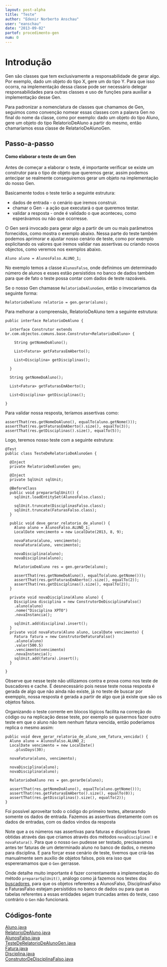 ```yaml
---
layout: post-alpha
title: "Teste"
author: "Edenir Norberto Anschau"
user: "eanschau"
date: "2013-09-02"
partof: procedimento-gen
num: 0
---
```


# Introdução<a id="topo"> </a>
Gen são classes que tem exclusivamente a responsabilidade de gerar algo. Por exemplo, dado um objeto
do tipo X, gere um do tipo Y. Para que isso ocorra, na implementação dessa classe pode ser necessário
delegar responsabilidades para outras classes e uso de funções para auxiliar a implementação desse Gen.

Para padronizar a nomenclatura de classes que chamamos de Gen, seguimos como convenção nomear essas
classes com a palavra Gen no final do nome da classe,  como por exemplo: dado um objeto do tipo Aluno,
gere um objeto do tipo RelatorioDeAluno a partir do mesmo, então chamaríamos essa classe de RelatarioDeAlunoGen.

## Passo-a-passo

#### Como elaborar o teste de um Gen
Antes de começar a elaborar o teste, é importante verificar se existe um construtor para o tipo de objeto
que queremos gerar, assim podemos antecipar se realmente conseguiremos gerar um objeto na implementação
do nosso Gen.

Basicamente todos o teste terão a seguinte estrutura:

- dados de entrada - o cenário que iremos construir.
- chamar o Gen - a ação que executará o que queremos testar.
- validar a resposta - onde é validado o que aconteceu, como esperávamos ou não que ocorresse.

O Gen será invocado para gerar algo a partir de um ou mais parâmetros fornecidos,
como mostra o exemplo abaixo. Nessa parte do teste também podemos aprimorar e ajustar nosso cenário de teste,
como por exemplo explicitando os valores que iremos validar nas assertivas ou criando novos objectos, como veremos nos exemplos abaixo.

`Aluno aluno = AlunosFalso.ALUNO_1;`

No exemplo temos a classe `AlunosFalso`, onde definimos um determinado número de alunos e esses estão persistidos
no banco de dados também para que de fato o teste possa contar com dados de teste razoáveis.

Se o nosso Gen chamasse `RelatorioDeAlunoGen`, então o invocariamos da seguinte forma:

`RelatorioDeAluno relatorio = gen.gerar(aluno);`

Para melhorar a compreensão, RelatorioDeAluno tem a seguinte estrutura:


	public interface RelatorioDeAluno {

	  interface Construtor extends br.com.objectos.comuns.base.Construtor<RelatorioDeAluno> {

	    String getNomeDoAluno();

	    List<Fatura> getFaturasEmAberto();

	    List<Disciplina> getDisciplinas();

	  }

	  String getNomeDoAluno();

	  List<Fatura> getFaturasEmAberto();

	  List<Disciplina> getDisciplinas();

	}


Para validar nossa resposta, teríamos assertivas como:


	assertThat(res.getNomeDoAluno(), equalTo(aluno.getNome()));
	assertThat(res.getFaturasEmAberto().size(), equalTo(3));
	assertThat(res.getDisciplinas().size(), equalTo(5));



Logo, teremos nosso teste com a seguinte estrutura:


	@Test
	public class TesteDeRelatorioDeAlunoGen {

	  @Inject
	  private RelatorioDeAlunoGen gen;

	  @Inject
	  private SqlUnit sqlUnit;

	  @BeforeClass
	  public void prepararSqlUnit() {
	    sqlUnit.loadEntitySet(AlunosFalso.class);
	 
	    sqlUnit.truncate(DisciplinasFalso.class);
	    sqlUnit.truncate(FaturasFalso.class);
	  } 

	  public void deve_gerar_relatorio_de_aluno() {
	    Aluno aluno = AlunosFalso.ALUNO_1;
	    LocalDate vencimento = new LocalDate(2013, 8, 9);

	    novaFatura(aluno, vencimento);
	    novaFatura(aluno, vencimento);

	    novaDisciplina(aluno);
	    novaDisciplina(aluno);

	    RelatorioDeAluno res = gen.gerarDe(aluno);

	    assertThat(res.getNomeDoAluno(), equalTo(aluno.getNome()));
	    assertThat(res.getFaturasEmAberto().size(), equalTo(2));
	    assertThat(res.getDisciplinas().size(), equalTo(2));
	  }

	  private void novaDisciplina(Aluno aluno) {
	    Disciplina disciplina = new ConstrutorDeDisciplinaFalso()
		.aluno(aluno)
		.nome("Disciplina XPTO")
		.novaInstancia();

	    sqlUnit.add(disciplina).insert();
	  }
	  private void novaFatura(Aluno aluno, LocalDate vencimento) {
	    Fatura fatura = new ConstrutorDeFaturaFalso()
		.aluno(aluno)
		.valor(500.5)
		.vencimento(vencimento)
		.novaInstancia();
	    sqlUnit.add(fatura).insert();
	  }

	}

Observe que nesse teste não utilizamos contra e prova como nos teste de buscadores e cache. É desnecessário pois nesse teste nossa resposta é gerada
de algo que não ainda não existe, já no teste de buscar por exempplo, nossa resposta é gerada a partir de algo que já existe que são os objetos
falsos.

Organizando o teste corrente em blocos lógicos facilita na correção do código ou na replicação desse teste, por exemplo se quisermos fazer outro teste
em que o aluno não tem nenhum fatura vencida, então poderíamos replica o mesmo assim:

	public void deve_gerar_relatorio_de_aluno_sem_fatura_vencida() {
	  Aluno aluno = AlunosFalso.ALUNO_2;
	  LocalDate vencimento = new LocalDate()
		.plusDays(30);

	  novaFatura(aluno, vencimento);

	  novaDisciplina(aluno);
	  novaDisciplina(aluno);

	  RelatorioDeAluno res = gen.gerarDe(aluno);

	  assertThat(res.getNomeDoAluno(), equalTo(aluno.getNome()));
	  assertThat(res.getFaturasEmAberto().size(), equalTo(0));
	  assertThat(res.getDisciplinas().size(), equalTo(2));
	}

Foi possível aproveitar todo o código do primeiro testes, alterarando somente os dados de entrada.
Fazemos as assertivas diretamente com os dados de entradas, com os dados vindos da resposta

Note que a os números nas assertivas para faturas e disciplinas foram obtidas através das que criamos através dos métodos `novaDisciplina()` e `novaFatura()`.
Para que o nosso `Gen` pudesse ser testado, precisavamos antes ter faturas de um determinado aluno no banco de dados, o mesmo para disciplina. E para forçar
esse cenário de teste, tivemos que criá-las manualmente sem auxílio de objetos falsos, pois era isso que espereramamos que o `Gen` gerrasse.

Onde detalhe muito importante é fazer correntamente a implementação do método `prepararSqlUnit()`, análogo como já
fazemos nos testes dos [buscadores](http://dojo.objectos.com.br/procedimento/crud-entidade/01.0-implementando_buscador_testes.html), para
que os objetos referentes a AlunosFalso, DisciplinasFalso e FaturasFalso estejam persistidos no banco de dados ou para que as tabelas referentes
a essas entidades sejam truncadas antes do teste, caso contrário o `Gen` não funcionará.


## Códigos-fonte
[Aluno.java](https://github.com/EdenirAnschau/objectos-dojo/blob/55e6c75f76db4420e42999ef28c0b94733200e4f/objectos-dojo-team/src/main/java/br/com/objectos/dojo/enanschau/gen/Aluno.java)<br>
[RelatorioDeAluno.java](https://github.com/EdenirAnschau/objectos-dojo/blob/55e6c75f76db4420e42999ef28c0b94733200e4f/objectos-dojo-team/src/main/java/br/com/objectos/dojo/enanschau/gen/RelatorioDeAluno.java)<br>
[AlunosFalso.java](https://github.com/EdenirAnschau/objectos-dojo/blob/55e6c75f76db4420e42999ef28c0b94733200e4f/objectos-dojo-team/src/test/java/br/com/objectos/dojo/enanschau/gen/AlunosFalso.java)<br>
[TesteDeRelatorioDeAlunoGen.java](https://github.com/EdenirAnschau/objectos-dojo/blob/55e6c75f76db4420e42999ef28c0b94733200e4f/objectos-dojo-team/src/test/java/br/com/objectos/dojo/enanschau/gen/TesteDeRelatorioDeAlunoGen.java)<br>
[Fatura.java](https://github.com/EdenirAnschau/objectos-dojo/blob/55e6c75f76db4420e42999ef28c0b94733200e4f/objectos-dojo-team/src/main/java/br/com/objectos/dojo/enanschau/gen/Fatura.java)<br>
[Disciplina.java](https://github.com/EdenirAnschau/objectos-dojo/blob/55e6c75f76db4420e42999ef28c0b94733200e4f/objectos-dojo-team/src/main/java/br/com/objectos/dojo/enanschau/gen/Disciplina.java)<br>
[ConstrutorDeDisciplinaFalso.java](https://github.com/EdenirAnschau/objectos-dojo/blob/047bfce208e4ac9856c237fe2cfd3a393d61c30a/objectos-dojo-team/src/test/java/br/com/objectos/dojo/enanschau/gen/ConstrutorDeDisciplinaFalso.java)
